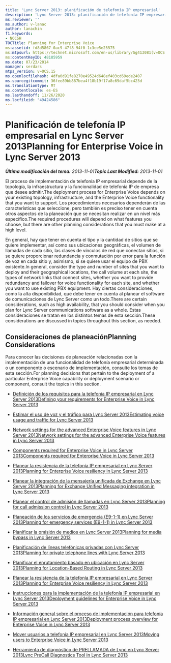 ```yaml
---
title: 'Lync Server 2013: planificación de telefonía IP empresarial'
description: 'Lync Server 2013: planificación de telefonía IP empresarial.'
ms.reviewer: ''
ms.author: v-lanac
author: lanachin
f1.keywords:
- NOCSH
TOCTitle: Planning for Enterprise Voice
ms:assetid: fd8d5867-0ac9-47f8-94f0-1c3ee5e25575
ms:mtpsurl: https://technet.microsoft.com/en-us/library/Gg413081(v=OCS.15)
ms:contentKeyID: 48185959
ms.date: 07/23/2014
manager: serdars
mtps_version: v=OCS.15
ms.openlocfilehash: 4dfa0d91fe8270e49524d648ef403cd69ede2407
ms.sourcegitcommit: 36fee89bb887bea4f18b19f17a8c69daf5bc423d
ms.translationtype: MT
ms.contentlocale: es-ES
ms.lasthandoff: 11/26/2020
ms.locfileid: "49424586"
---
```

# <a name="planning-for-enterprise-voice-in-lync-server-2013"></a><span data-ttu-id="30d38-103">Planificación de telefonía IP empresarial en Lync Server 2013</span><span class="sxs-lookup"><span data-stu-id="30d38-103">Planning for Enterprise Voice in Lync Server 2013</span></span>

<div data-xmlns="http://www.w3.org/1999/xhtml">

<div class="topic" data-xmlns="http://www.w3.org/1999/xhtml" data-msxsl="urn:schemas-microsoft-com:xslt" data-cs="https://msdn.microsoft.com/">

<div data-asp="https://msdn2.microsoft.com/asp">



</div>

<div id="mainSection">

<div id="mainBody"><span data-ttu-id="30d38-104">

<span> </span></span><span class="sxs-lookup"><span data-stu-id="30d38-104">

<span> </span></span></span>

<span data-ttu-id="30d38-105">_**Última modificación del tema:** 2013-11-01_</span><span class="sxs-lookup"><span data-stu-id="30d38-105">_**Topic Last Modified:** 2013-11-01_</span></span>

<span data-ttu-id="30d38-106">El proceso de implementación de telefonía IP empresarial depende de la topología, la infraestructura y la funcionalidad de telefonía IP de empresa que desee admitir.</span><span class="sxs-lookup"><span data-stu-id="30d38-106">The deployment process for Enterprise Voice depends on your existing topology, infrastructure, and the Enterprise Voice functionality that you want to support.</span></span> <span data-ttu-id="30d38-107">Los procedimientos necesarios dependerán de las características que seleccione, pero también es preciso tener en cuenta otros aspectos de la planeación que se necesitan realizar en un nivel más específico.</span><span class="sxs-lookup"><span data-stu-id="30d38-107">The required procedures will depend on what features you choose, but there are other planning considerations that you must make at a high level.</span></span>

<span data-ttu-id="30d38-108">En general, hay que tener en cuenta el tipo y la cantidad de sitios que se quiere implementar, así como sus ubicaciones geográficas, el volumen de llamadas de cada sitio, las clases de vínculos de red que conectan sitios, si se quiere proporcionar redundancia y conmutación por error para la función de voz en cada sitio y, asimismo, si se quiere usar el equipo de PBX existente.</span><span class="sxs-lookup"><span data-stu-id="30d38-108">In general, consider the type and number of sites that you want to deploy and their geographical locations, the call volume at each site, the types of network links that connect sites, whether you want to provide redundancy and failover for voice functionality for each site, and whether you want to use existing PBX equipment.</span></span> <span data-ttu-id="30d38-109">Hay ciertas consideraciones, como la alta disponibilidad, que debe tener en cuenta al planear el software de comunicaciones de Lync Server como un todo.</span><span class="sxs-lookup"><span data-stu-id="30d38-109">There are certain considerations, such as high availability, that you should consider when you plan for Lync Server  communications software as a whole.</span></span> <span data-ttu-id="30d38-110">Estas consideraciones se tratan en los distintos temas de esta sección.</span><span class="sxs-lookup"><span data-stu-id="30d38-110">These considerations are discussed in topics throughout this section, as needed.</span></span>

<div>

## <a name="planning-considerations"></a><span data-ttu-id="30d38-111">Consideraciones de planeación</span><span class="sxs-lookup"><span data-stu-id="30d38-111">Planning Considerations</span></span>

<span data-ttu-id="30d38-112">Para conocer las decisiones de planeación relacionadas con la implementación de una funcionalidad de telefonía empresarial determinada o un componente o escenario de implementación, consulte los temas de esta sección.</span><span class="sxs-lookup"><span data-stu-id="30d38-112">For planning decisions that pertain to the deployment of a particular Enterprise Voice capability or deployment scenario or component, consult the topics in this section.</span></span>

  - [<span data-ttu-id="30d38-113">Definición de los requisitos para la telefonía IP empresarial en Lync Server 2013</span><span class="sxs-lookup"><span data-stu-id="30d38-113">Defining your requirements for Enterprise Voice in Lync Server 2013</span></span>](lync-server-2013-defining-your-requirements-for-enterprise-voice.md)

  - [<span data-ttu-id="30d38-114">Estimar el uso de voz y el tráfico para Lync Server 2013</span><span class="sxs-lookup"><span data-stu-id="30d38-114">Estimating voice usage and traffic for Lync Server 2013</span></span>](lync-server-2013-estimating-voice-usage-and-traffic.md)

  - [<span data-ttu-id="30d38-115">Network settings for the advanced Enterprise Voice features in Lync Server 2013</span><span class="sxs-lookup"><span data-stu-id="30d38-115">Network settings for the advanced Enterprise Voice features in Lync Server 2013</span></span>](lync-server-2013-network-settings-for-the-advanced-enterprise-voice-features.md)

  - [<span data-ttu-id="30d38-116">Components required for Enterprise Voice in Lync Server 2013</span><span class="sxs-lookup"><span data-stu-id="30d38-116">Components required for Enterprise Voice in Lync Server 2013</span></span>](lync-server-2013-components-required-for-enterprise-voice.md)

  - [<span data-ttu-id="30d38-117">Planear la resistencia de la telefonía IP empresarial en Lync Server 2013</span><span class="sxs-lookup"><span data-stu-id="30d38-117">Planning for Enterprise Voice resiliency in Lync Server 2013</span></span>](lync-server-2013-planning-for-enterprise-voice-resiliency.md)

  - [<span data-ttu-id="30d38-118">Planear la integración de la mensajería unificada de Exchange en Lync Server 2013</span><span class="sxs-lookup"><span data-stu-id="30d38-118">Planning for Exchange Unified Messaging integration in Lync Server 2013</span></span>](lync-server-2013-planning-for-exchange-unified-messaging-integration.md)

  - [<span data-ttu-id="30d38-119">Planear el control de admisión de llamadas en Lync Server 2013</span><span class="sxs-lookup"><span data-stu-id="30d38-119">Planning for call admission control in Lync Server 2013</span></span>](lync-server-2013-planning-for-call-admission-control.md)

  - [<span data-ttu-id="30d38-120">Planeación de los servicios de emergencia (E9-1-1) en Lync Server 2013</span><span class="sxs-lookup"><span data-stu-id="30d38-120">Planning for emergency services (E9-1-1) in Lync Server 2013</span></span>](lync-server-2013-planning-for-emergency-services-e9-1-1.md)

  - [<span data-ttu-id="30d38-121">Planificar la omisión de medios en Lync Server 2013</span><span class="sxs-lookup"><span data-stu-id="30d38-121">Planning for media bypass in Lync Server 2013</span></span>](lync-server-2013-planning-for-media-bypass.md)

  - [<span data-ttu-id="30d38-122">Planificación de líneas telefónicas privadas con Lync Server 2013</span><span class="sxs-lookup"><span data-stu-id="30d38-122">Planning for private telephone lines with Lync Server 2013</span></span>](lync-server-2013-planning-for-private-telephone-lines.md)

  - [<span data-ttu-id="30d38-123">Planificar el enrutamiento basado en ubicación en Lync Server 2013</span><span class="sxs-lookup"><span data-stu-id="30d38-123">Planning for Location-Based Routing in Lync Server 2013</span></span>](lync-server-2013-planning-for-location-based-routing.md)

  - [<span data-ttu-id="30d38-124">Planear la resistencia de la telefonía IP empresarial en Lync Server 2013</span><span class="sxs-lookup"><span data-stu-id="30d38-124">Planning for Enterprise Voice resiliency in Lync Server 2013</span></span>](lync-server-2013-planning-for-enterprise-voice-resiliency.md)

  - [<span data-ttu-id="30d38-125">Instrucciones para la implementación de la telefonía IP empresarial en Lync Server 2013</span><span class="sxs-lookup"><span data-stu-id="30d38-125">Deployment guidelines for Enterprise Voice in Lync Server 2013</span></span>](lync-server-2013-deployment-guidelines-for-enterprise-voice.md)

  - [<span data-ttu-id="30d38-126">Información general sobre el proceso de implementación para telefonía IP empresarial en Lync Server 2013</span><span class="sxs-lookup"><span data-stu-id="30d38-126">Deployment process overview for Enterprise Voice in Lync Server 2013</span></span>](lync-server-2013-deployment-process-overview-for-enterprise-voice.md)

  - [<span data-ttu-id="30d38-127">Mover usuarios a telefonía IP empresarial en Lync Server 2013</span><span class="sxs-lookup"><span data-stu-id="30d38-127">Moving users to Enterprise Voice in Lync Server 2013</span></span>](lync-server-2013-moving-users-to-enterprise-voice.md)

  - [<span data-ttu-id="30d38-128">Herramienta de diagnóstico de PRELLAMADA de Lync en Lync Server 2013</span><span class="sxs-lookup"><span data-stu-id="30d38-128">Lync PreCall Diagnostics Tool in Lync Server 2013</span></span>](lync-server-2013-lync-precall-diagnostics-tool.md)

<span data-ttu-id="30d38-129"></div>

</div>

<span> </span>

</div>

</div>

</span><span class="sxs-lookup"><span data-stu-id="30d38-129"></div>

</div>

<span> </span>

</div>

</div>

</span></span></div>


